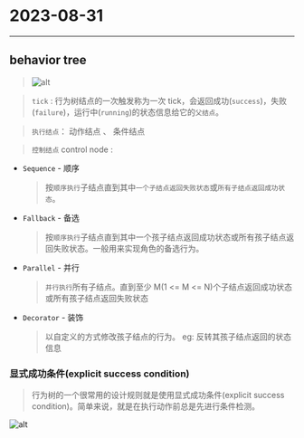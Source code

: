 # 2023-08-31

---

## behavior tree

> ![alt](../assets/screenshot/node.webp)

> `tick` : 行为树结点的一次触发称为一次 tick，会返回成功(`success`)，失败(`failure`)，运行中(`running`)的状态信息给它的`父结点`。

> `执行结点`： 动作结点 、 条件结点

> `控制结点` control node :

- `Sequence` - 顺序
  > 按`顺序执行`子结点直到其中`一个子结点返回失败状态`或`所有子结点返回成功状态`。
- `Fallback` - 备选
  > 按`顺序执行`子结点直到其中一个孩子结点返回成功状态或所有孩子结点返回失败状态。一般用来实现角色的备选行为。
- `Parallel` - 并行
  > `并行执行`所有子结点。直到至少 M(1 <= M <= N)个子结点返回成功状态或所有孩子结点返回失败状态
- `Decorator` - 装饰
  > 以自定义的方式修改孩子结点的行为。 eg: 反转其孩子结点返回的状态信息

### 显式成功条件(explicit success condition)

> 行为树的一个很常用的设计规则就是使用显式成功条件(explicit success condition)。简单来说，就是在执行动作前总是先进行条件检测。

![alt](../assets/screenshot/explicit-23-08-31.webp)

